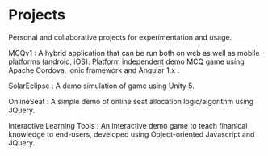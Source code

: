 # Projects
Personal and collaborative projects for experimentation and usage.

MCQv1 : A hybrid application that can be run both on web as well as mobile platforms (android, iOS). Platform independent demo MCQ game using Apache Cordova, ionic framework and Angular 1.x .  

SolarEclipse : A demo simulation of game using Unity 5.

OnlineSeat : A simple demo of online seat allocation logic/algorithm using JQuery.

Interactive Learning Tools  : An interactive demo game to teach finanical knowledge to end-users, developed using Object-oriented Javascript and JQuery.


